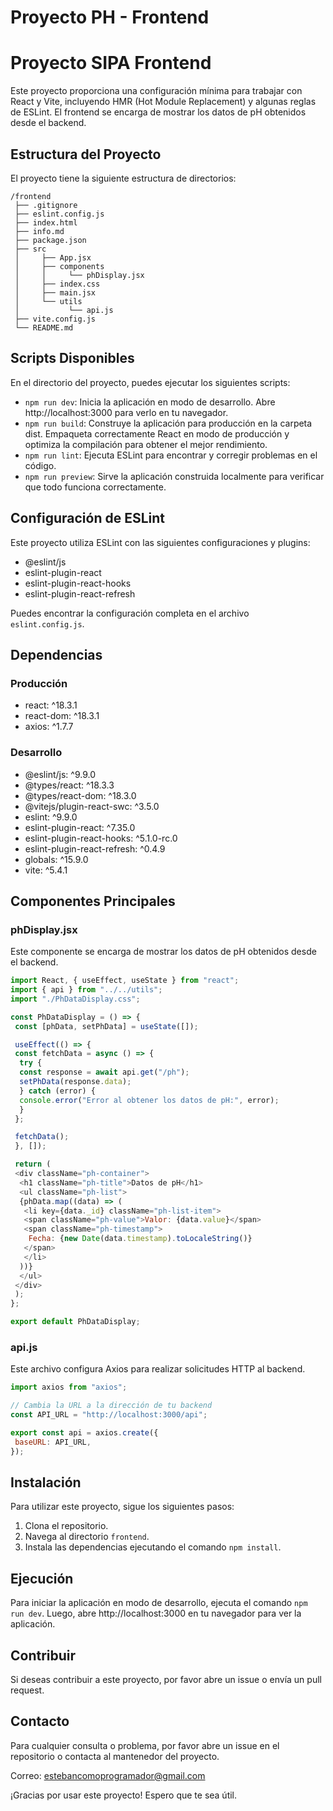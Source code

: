 # Proyecto PH - Frontend
# Proyecto SIPA Frontend

Este proyecto proporciona una configuración mínima para trabajar con React y Vite, incluyendo HMR (Hot Module Replacement) y algunas reglas de ESLint. El frontend se encarga de mostrar los datos de pH obtenidos desde el backend.

## Estructura del Proyecto

El proyecto tiene la siguiente estructura de directorios:

```
/frontend
 ├── .gitignore
 ├── eslint.config.js
 ├── index.html
 ├── info.md
 ├── package.json
 ├── src
 │     ├── App.jsx
 │     ├── components
 │     │     └── phDisplay.jsx
 │     ├── index.css
 │     ├── main.jsx
 │     └── utils
 │           └── api.js
 ├── vite.config.js
 └── README.md
```

## Scripts Disponibles

En el directorio del proyecto, puedes ejecutar los siguientes scripts:

- `npm run dev`: Inicia la aplicación en modo de desarrollo. Abre http://localhost:3000 para verlo en tu navegador.
- `npm run build`: Construye la aplicación para producción en la carpeta dist. Empaqueta correctamente React en modo de producción y optimiza la compilación para obtener el mejor rendimiento.
- `npm run lint`: Ejecuta ESLint para encontrar y corregir problemas en el código.
- `npm run preview`: Sirve la aplicación construida localmente para verificar que todo funciona correctamente.

## Configuración de ESLint

Este proyecto utiliza ESLint con las siguientes configuraciones y plugins:

- @eslint/js
- eslint-plugin-react
- eslint-plugin-react-hooks
- eslint-plugin-react-refresh

Puedes encontrar la configuración completa en el archivo `eslint.config.js`.

## Dependencias

### Producción

- react: ^18.3.1
- react-dom: ^18.3.1
- axios: ^1.7.7

### Desarrollo

- @eslint/js: ^9.9.0
- @types/react: ^18.3.3
- @types/react-dom: ^18.3.0
- @vitejs/plugin-react-swc: ^3.5.0
- eslint: ^9.9.0
- eslint-plugin-react: ^7.35.0
- eslint-plugin-react-hooks: ^5.1.0-rc.0
- eslint-plugin-react-refresh: ^0.4.9
- globals: ^15.9.0
- vite: ^5.4.1

## Componentes Principales

### phDisplay.jsx

Este componente se encarga de mostrar los datos de pH obtenidos desde el backend.

```javascript
import React, { useEffect, useState } from "react";
import { api } from "../../utils";
import "./PhDataDisplay.css";

const PhDataDisplay = () => {
 const [phData, setPhData] = useState([]);

 useEffect(() => {
 const fetchData = async () => {
  try {
  const response = await api.get("/ph");
  setPhData(response.data);
  } catch (error) {
  console.error("Error al obtener los datos de pH:", error);
  }
 };

 fetchData();
 }, []);

 return (
 <div className="ph-container">
  <h1 className="ph-title">Datos de pH</h1>
  <ul className="ph-list">
  {phData.map((data) => (
   <li key={data._id} className="ph-list-item">
   <span className="ph-value">Valor: {data.value}</span>
   <span className="ph-timestamp">
    Fecha: {new Date(data.timestamp).toLocaleString()}
   </span>
   </li>
  ))}
  </ul>
 </div>
 );
};

export default PhDataDisplay;
```

### api.js

Este archivo configura Axios para realizar solicitudes HTTP al backend.

```javascript
import axios from "axios";

// Cambia la URL a la dirección de tu backend
const API_URL = "http://localhost:3000/api";

export const api = axios.create({
 baseURL: API_URL,
});
```

## Instalación

Para utilizar este proyecto, sigue los siguientes pasos:

1. Clona el repositorio.
2. Navega al directorio `frontend`.
3. Instala las dependencias ejecutando el comando `npm install`.

## Ejecución

Para iniciar la aplicación en modo de desarrollo, ejecuta el comando `npm run dev`. Luego, abre http://localhost:3000 en tu navegador para ver la aplicación.

## Contribuir

Si deseas contribuir a este proyecto, por favor abre un issue o envía un pull request.


## Contacto

Para cualquier consulta o problema, por favor abre un issue en el repositorio o contacta al mantenedor del proyecto.

Correo: estebancomoprogramador@gmail.com

¡Gracias por usar este proyecto! Espero que te sea útil.